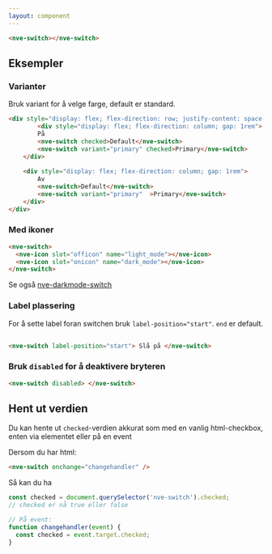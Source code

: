 ```yaml
---
layout: component
---
```


<CodeExamplePreview>

```html
<nve-switch></nve-switch>
```

</CodeExamplePreview>

## Eksempler

### Varianter
Bruk variant for å velge farge, default er standard.


<CodeExamplePreview>

```html
<div style="display: flex; flex-direction: row; justify-content: space-evenly ">
        <div style="display: flex; flex-direction: column; gap: 1rem">
        På
        <nve-switch checked>Default</nve-switch>
        <nve-switch variant="primary" checked>Primary</nve-switch>
    </div>
    
    <div style="display: flex; flex-direction: column; gap: 1rem">
        Av
        <nve-switch>Default</nve-switch>
        <nve-switch variant="primary"  >Primary</nve-switch>
    </div>
</div>
```

</CodeExamplePreview>
 

### Med ikoner

<CodeExamplePreview>

```html
<nve-switch>
  <nve-icon slot="officon" name="light_mode"></nve-icon>
  <nve-icon slot="onicon" name="dark_mode"></nve-icon>
</nve-switch>
```

</CodeExamplePreview>

Se også [nve-darkmode-switch](/components/nve-darkmode-switch)

### Label plassering
For å sette label foran switchen bruk `label-position="start"`. `end` er default. 
<CodeExamplePreview>

```html
 
<nve-switch label-position="start"> Slå på </nve-switch>
```

</CodeExamplePreview>

### Bruk `disabled` for å deaktivere bryteren

<CodeExamplePreview>

```html
<nve-switch disabled> </nve-switch>
```

</CodeExamplePreview>

## Hent ut verdien

Du kan hente ut `checked`-verdien akkurat som med en vanlig html-checkbox, enten via elementet eller på en event

Dersom du har html:

```html
<nve-switch onchange="changehandler" />
```

Så kan du ha

```javascript
const checked = document.querySelector('nve-switch').checked;
// checked er nå true eller false

// På event:
function changehandler(event) {
  const checked = event.target.checked;
}
```